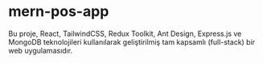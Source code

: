 # mern-pos-app
Bu proje, React, TailwindCSS, Redux Toolkit, Ant Design, Express.js ve MongoDB teknolojileri kullanılarak geliştirilmiş tam kapsamlı (full-stack) bir web uygulamasıdır.
